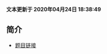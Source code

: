 **文本更新于 2020年04月24日 18:38:49**
## 简介
- [题目链接](https://leetcode-cn.com/problems/shu-zu-zhong-de-ni-xu-dui-lcof/)